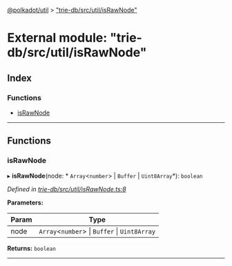 [@polkadot/util](../README.md) > ["trie-db/src/util/isRawNode"](../modules/_trie_db_src_util_israwnode_.md)

# External module: "trie-db/src/util/isRawNode"

## Index

### Functions

* [isRawNode](_trie_db_src_util_israwnode_.md#israwnode)

---

## Functions

<a id="israwnode"></a>

###  isRawNode

▸ **isRawNode**(node: * `Array`<`number`> &#124; `Buffer` &#124; `Uint8Array`*): `boolean`

*Defined in [trie-db/src/util/isRawNode.ts:8](https://github.com/polkadot-js/util/blob/7550b44/packages/trie-db/src/util/isRawNode.ts#L8)*

**Parameters:**

| Param | Type |
| ------ | ------ |
| node |  `Array`<`number`> &#124; `Buffer` &#124; `Uint8Array`|

**Returns:** `boolean`

___

